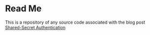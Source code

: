 # Read Me #

This is a repository of any source code associated with the blog post [Shared-Secret Authentication
](http://coderinaworldofcode.blogspot.com)
